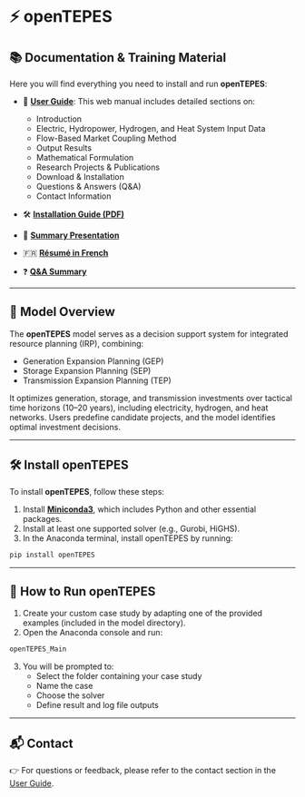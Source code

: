 # ⚡ openTEPES

## 📚 Documentation & Training Material

Here you will find everything you need to install and run **openTEPES**:

- 📖 [**User Guide**](https://opentepes.readthedocs.io/en/latest/index.html): This web manual includes detailed sections on:

  - Introduction
  - Electric, Hydropower, Hydrogen, and Heat System Input Data
  - Flow-Based Market Coupling Method
  - Output Results
  - Mathematical Formulation
  - Research Projects & Publications
  - Download & Installation
  - Questions & Answers (Q&A)
  - Contact Information

- 🛠️ [**Installation Guide (PDF)**](openTEPES_InstallationGuide.pdf)

- 🧾 [**Summary Presentation**](openTEPES_Summary.pdf)

- 🇫🇷 [**Résumé in French**](openTEPES_Resume.pdf)

- ❓ [**Q&A Summary**](openTEPES_QuestionsAndAnswers.pdf)

---

## 🧠 Model Overview

The **openTEPES** model serves as a decision support system for integrated resource planning (IRP), combining:

- Generation Expansion Planning (GEP)
- Storage Expansion Planning (SEP)
- Transmission Expansion Planning (TEP)

It optimizes generation, storage, and transmission investments over tactical time horizons (10–20 years), including electricity, hydrogen, and heat networks. Users predefine candidate projects, and the model identifies optimal investment decisions.

---

## 🛠️ Install openTEPES

To install **openTEPES**, follow these steps:

1. Install [**Miniconda3**](https://docs.conda.io/en/latest/miniconda.html), which includes Python and other essential packages.
2. Install at least one supported solver (e.g., Gurobi, HiGHS).
3. In the Anaconda terminal, install openTEPES by running:

```bash
pip install openTEPES
```

---

## 🚀 How to Run openTEPES

1. Create your custom case study by adapting one of the provided examples (included in the model directory).
2. Open the Anaconda console and run:

```bash
openTEPES_Main
```

3. You will be prompted to:
   - Select the folder containing your case study
   - Name the case
   - Choose the solver
   - Define result and log file outputs

---

## 📬 Contact

👉 For questions or feedback, please refer to the contact section in the [User Guide](https://opentepes.readthedocs.io/en/latest/index.html#contact-us).
